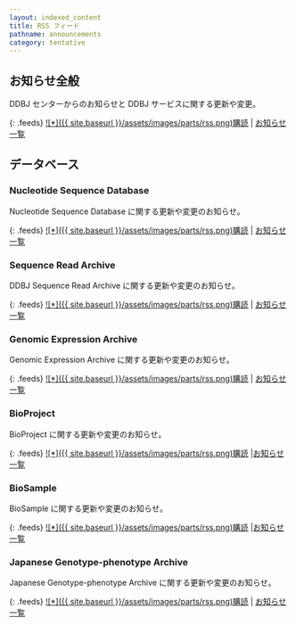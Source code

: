 ```yaml
---
layout: indexed_content
title: RSS フィード
pathname: announcements
category: tentative
---
```


## お知らせ全般

DDBJ センターからのお知らせと DDBJ サービスに関する更新や変更。


{: .feeds}
[![\*]({{ site.baseurl }}/assets/images/parts/rss.png)購読](/rss/news-center-ja.xml)
| [お知らせ一覧](/news/ja/index.html)

## データベース
### Nucleotide Sequence Database

Nucleotide Sequence Database に関する更新や変更のお知らせ。

{: .feeds}
[![\*]({{ site.baseurl }}/assets/images/parts/rss.png)購読](/rss/news-ddbj-ja.xml)
| [お知らせ一覧](/news/ja/index.html?db=ddbj)

### Sequence Read Archive

DDBJ Sequence Read Archive に関する更新や変更のお知らせ。

{: .feeds}
[![\*]({{ site.baseurl }}/assets/images/parts/rss.png)購読](/rss/news-dra-ja.xml)
| [お知らせ一覧](/news/ja/index.html?db=dra)

### Genomic Expression Archive

Genomic Expression Archive に関する更新や変更のお知らせ。

{: .feeds}
[![\*]({{ site.baseurl }}/assets/images/parts/rss.png)購読](/rss/news-gea-ja.xml)
| [お知らせ一覧](/news/ja/index.html?db=gea)

### BioProject

BioProject に関する更新や変更のお知らせ。

{: .feeds}
[![\*]({{ site.baseurl }}/assets/images/parts/rss.png)購読](/rss/news-bioproject-ja.xml)
|[お知らせ一覧](/news/ja/index.html?db=bioproject)

### BioSample

BioSample に関する更新や変更のお知らせ。

{: .feeds}
[![\*]({{ site.baseurl }}/assets/images/parts/rss.png)購読](/rss/news-biosample-ja.xml)
|[お知らせ一覧](/news/ja/index.html?db=biosample)

### Japanese Genotype-phenotype Archive

Japanese Genotype-phenotype Archive に関する更新や変更のお知らせ。

{: .feeds}
[![\*]({{ site.baseurl }}/assets/images/parts/rss.png)購読](/rss/news-jga-ja.xml)
| [お知らせ一覧](/news/ja/index.html?db=jga)
